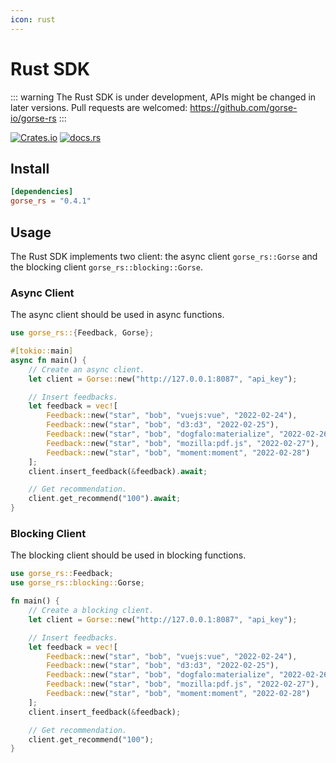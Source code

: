 ```yaml
---
icon: rust
---
```

# Rust SDK

::: warning
The Rust SDK is under development, APIs might be changed in later versions. Pull requests are welcomed: https://github.com/gorse-io/gorse-rs
:::

[![Crates.io](https://img.shields.io/crates/v/gorse_rs)](https://crates.io/crates/gorse_rs)
[![docs.rs](https://img.shields.io/docsrs/gorse_rs)](https://docs.rs/gorse_rs/latest/gorse_rs/)

## Install

```toml
[dependencies]
gorse_rs = "0.4.1"
```

## Usage

The Rust SDK implements two client: the async client `gorse_rs::Gorse` and the blocking client `gorse_rs::blocking::Gorse`.

### Async Client

The async client should be used in async functions.

```rust
use gorse_rs::{Feedback, Gorse};

#[tokio::main]
async fn main() {
    // Create an async client.
    let client = Gorse::new("http://127.0.0.1:8087", "api_key");

    // Insert feedbacks.
    let feedback = vec![
        Feedback::new("star", "bob", "vuejs:vue", "2022-02-24"),
        Feedback::new("star", "bob", "d3:d3", "2022-02-25"),
        Feedback::new("star", "bob", "dogfalo:materialize", "2022-02-26"),
        Feedback::new("star", "bob", "mozilla:pdf.js", "2022-02-27"),
        Feedback::new("star", "bob", "moment:moment", "2022-02-28")
    ];
    client.insert_feedback(&feedback).await;

    // Get recommendation.
    client.get_recommend("100").await;
}
```

### Blocking Client

The blocking client should be used in blocking functions.

```rust
use gorse_rs::Feedback;
use gorse_rs::blocking::Gorse;

fn main() {
    // Create a blocking client.
    let client = Gorse::new("http://127.0.0.1:8087", "api_key");

    // Insert feedbacks.
    let feedback = vec![
        Feedback::new("star", "bob", "vuejs:vue", "2022-02-24"),
        Feedback::new("star", "bob", "d3:d3", "2022-02-25"),
        Feedback::new("star", "bob", "dogfalo:materialize", "2022-02-26"),
        Feedback::new("star", "bob", "mozilla:pdf.js", "2022-02-27"),
        Feedback::new("star", "bob", "moment:moment", "2022-02-28")
    ];
    client.insert_feedback(&feedback);

    // Get recommendation.
    client.get_recommend("100");
}
```
